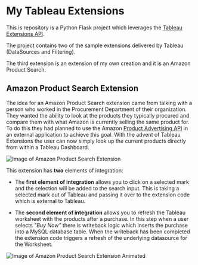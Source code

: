 # My Tableau Extensions 

This is repository is a Python Flask project which leverages the [Tableau Extensions API](https://tableau.github.io/extensions-api/).

The project contains two of the sample extensions delivered by Tableau (DataSources and Filtering).

The third extension is an extension of my own creation and it is an Amazon Product Search.  

## Amazon Product Search Extension

The idea for an Amazon Product Search extension came from talking with a person who worked in the Procurement Department of their organization.  They wanted the ability to look at the products they typically procured and compare them with what Amazon is currently selling the same product for.  To do this they had planned to use the Amazon [Product Advertising API](https://docs.aws.amazon.com/AWSECommerceService/latest/DG/ItemSearch.html) in an external application to achieve this goal.  With the advent of Tableau Extensions the user can now simply look up the current products directly from within a Tableau Dashboard.   

![Image of Amazon Product Search Extension](https://raw.githubusercontent.com/hutchijo/my_tableau_extensions/master/static/images/readme1.png)

This extension has **two** elements of integration:  

* The **first element of integration** allows you to click on a selected mark and the selection will be added to the search input.  This is taking a selected mark out of Tableau and passing it over to the extension code which is external to Tableau.  

* The **second element of integration** allows you to refresh the Tableau worksheet with the products after a purchase.  In this step when a user selects *"Buy Now"* there is writeback logic which inserts the purchase into a MySQL database table.  When the writeback has been completed the extension code triggers a refresh of the underlying datasource for the Worksheet. 

![Image of Amazon Product Search Extension Animated](https://raw.githubusercontent.com/hutchijo/my_tableau_extensions/master/static/images/readme2.gif)